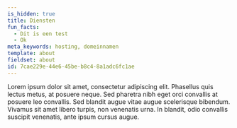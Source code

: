 ```yaml
---
is_hidden: true
title: Diensten
fun_facts:
  - Dit is een test
  - Ok
meta_keywords: hosting, domeinnamen
template: about
fieldset: about
id: 7cae229e-44e6-45be-b8c4-8a1adc6fc1ae
---
```

Lorem ipsum dolor sit amet, consectetur adipiscing elit. Phasellus quis lectus metus, at posuere neque. Sed pharetra nibh eget orci convallis at posuere leo convallis. Sed blandit augue vitae augue scelerisque bibendum. Vivamus sit amet libero turpis, non venenatis urna. In blandit, odio convallis suscipit venenatis, ante ipsum cursus augue.

